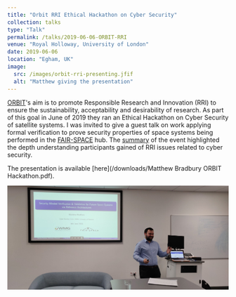 ```yaml
---
title: "Orbit RRI Ethical Hackathon on Cyber Security"
collection: talks
type: "Talk"
permalink: /talks/2019-06-06-ORBIT-RRI
venue: "Royal Holloway, University of London"
date: 2019-06-06
location: "Egham, UK"
image:
  src: /images/orbit-rri-presenting.jfif
  alt: "Matthew giving the presentation"
---
```


[ORBIT](https://www.orbit-rri.org)'s aim is to promote Responsible Research and Innovation (RRI) to ensure the sustainability, acceptability and desirability of research. As part of this goal in June of 2019 they ran an Ethical Hackathon on Cyber Security of satellite systems. I was invited to give a guest talk on work applying formal verification to prove security properties of space systems being performed in the [FAIR-SPACE](/projects/project-4-FAIR-SPACE) hub. The [summary](https://www.orbit-rri.org/blog/2019/06/07/orbit-delivered-first-ethical-hackathon-royal-holloway/) of the event highlighted the depth understanding participants gained of RRI issues related to cyber security.

<!-- readmore -->

The presentation is available [here](/downloads/Matthew Bradbury ORBIT Hackathon.pdf).

![Giving Presentation](/images/orbit-rri-presenting.jfif)
